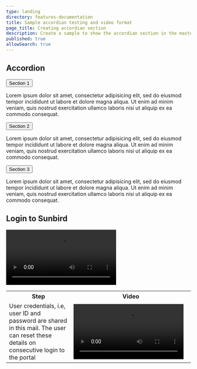 ```yaml
---
type: landing
directory: features-documentation
title: Sample accordian testing and video format
page_title: Creating accordian section 
description: Create a sample to show the accordian section in the master page 
published: true
allowSearch: true
---
```

<h2>Accordion</h2>

<button class="accordion">Section 1</button>
<div class="panel">
  <p>Lorem ipsum dolor sit amet, consectetur adipisicing elit, sed do eiusmod tempor incididunt ut labore et dolore magna aliqua. Ut enim ad minim veniam, quis nostrud exercitation ullamco laboris nisi ut aliquip ex ea commodo consequat.</p>
</div>

<button class="accordion">Section 2</button>
<div class="panel">
  <p>Lorem ipsum dolor sit amet, consectetur adipisicing elit, sed do eiusmod tempor incididunt ut labore et dolore magna aliqua. Ut enim ad minim veniam, quis nostrud exercitation ullamco laboris nisi ut aliquip ex ea commodo consequat.</p>
</div>

<button class="accordion">Section 3</button>
<div class="panel">
  <p>Lorem ipsum dolor sit amet, consectetur adipisicing elit, sed do eiusmod tempor incididunt ut labore et dolore magna aliqua. Ut enim ad minim veniam, quis nostrud exercitation ullamco laboris nisi ut aliquip ex ea commodo consequat.</p>
</div>



## Login to Sunbird

<video src="pages/features-documentation/images/testvideo.mp4"></video>

<table>
	<tr>
		<th style="width:35%;">Step</th>
		<th style="width:65%;">Video</th>
	</tr>
	<tr>
	<td>User credentials, i.e, user ID and password are shared in this mail. The user can reset these details on consecutive login to the portal</td> 
    <td><video src="pages/features-documentation/images/testvideo.mp4"></video></td>
	</tr>
	</table>
